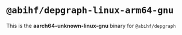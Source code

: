 # `@abihf/depgraph-linux-arm64-gnu`

This is the **aarch64-unknown-linux-gnu** binary for `@abihf/depgraph`
